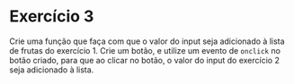 # Exercício 3

Crie uma função que faça com que o valor do input seja adicionado à lista de frutas do exercício 1. Crie um botão, e utilize um evento de `onclick` no botão criado, para que ao clicar no botão, o valor do input do exercício 2 seja adicionado à lista.